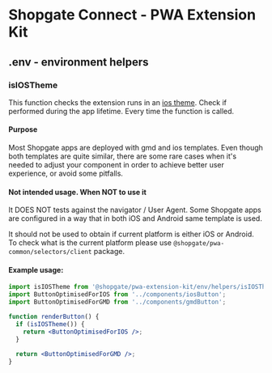 # Shopgate Connect - PWA Extension Kit
## .env - environment helpers
### isIOSTheme
This function checks the extension runs in an [ios theme](https://github.com/shopgate/theme-ios11).
Check if performed during the app lifetime. Every time the function is called.

#### Purpose
Most Shopgate apps are deployed with gmd and ios templates. Even though both templates are quite similar, there are some rare cases when it's needed to adjust your component in order to achieve better user experience, or avoid some pitfalls.

#### Not intended usage. When NOT to use it
It DOES NOT tests against the navigator / User Agent. Some Shopgate apps are configured in a way that in both iOS and Android same template is used.

It should not be used to obtain if current platform is either iOS or Android. To check what is the current platform please use `@shopgate/pwa-common/selectors/client` package.

#### Example usage:
```jsx
import isIOSTheme from '@shopgate/pwa-extension-kit/env/helpers/isIOSTheme';
import ButtonOptimisedForIOS from '../components/iosButton';
import ButtonOptimisedForGMD from '../components/gmdButton';

function renderButton() {
  if (isIOSTheme()) {
    return <ButtonOptimisedForIOS />;
  }
  
  return <ButtonOptimisedForGMD />;
}
```
